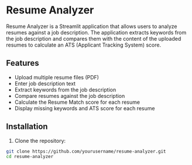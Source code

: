 # Resume Analyzer

Resume Analyzer is a Streamlit application that allows users to analyze resumes against a job description. The application extracts keywords from the job description and compares them with the content of the uploaded resumes to calculate an ATS (Applicant Tracking System) score.

## Features

- Upload multiple resume files (PDF)
- Enter job description text
- Extract keywords from the job description
- Compare resumes against the job description
- Calculate the Resume Match score for each resume
- Display missing keywords and ATS score for each resume

## Installation

1. Clone the repository:

```sh
git clone https://github.com/yourusername/resume-analyzer.git
cd resume-analyzer
